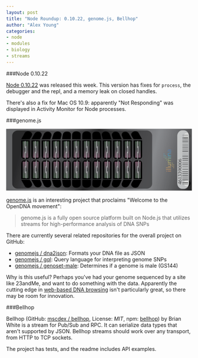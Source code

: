```yaml
---
layout: post
title: "Node Roundup: 0.10.22, genome.js, Bellhop"
author: "Alex Young"
categories: 
- node
- modules
- biology
- streams
---
```


###Node 0.10.22

[Node 0.10.22](http://blog.nodejs.org/2013/11/12/node-v0-10-22-stable/) was released this week.  This version has fixes for `process`, the debugger and the repl, and a memory leak on closed handles.

There's also a fix for Mac OS 10.9: apparently "Not Responding" was displayed in Activity Monitor for Node processes.

###genome.js

![DNA card](/images/posts/genomejs.png)

[genome.js](http://genomejs.com/) is an interesting project that proclaims "Welcome to the OpenDNA movement":

> genome.js is a fully open source platform built on Node.js that utilizes streams for high-performance analysis of DNA SNPs

There are currently several related repositories for the overall project on GitHub:

* [genomejs / dna2json](https://github.com/genomejs/dna2json): Formats your DNA file as JSON
* [genomejs / gql](https://github.com/genomejs/gql): Query language for interpreting genome SNPs
* [genomejs / genoset-male](https://github.com/genomejs/genoset-male): Determines if a genome is male (GS144)

Why is this useful?  Perhaps you've had your genome sequenced by a site like 23andMe, and want to do something with the data.  Apparently the cutting edge in [web-based DNA browsing](http://genome.ucsc.edu/cgi-bin/hgTracks?position=chr10:69713986-69714099&hgsid=352821589&mrna=pack) isn't particularly great, so there may be room for innovation.

###Bellhop

Bellhop (GitHub: [mscdex / bellhop](https://github.com/mscdex/bellhop), License: _MIT_, npm: [bellhop](https://npmjs.org/package/bellhop)) by Brian White is a stream for Pub/Sub and RPC.  It can serialize data types that aren't supported by JSON.  Bellhop streams should work over any transport, from HTTP to TCP sockets.

The project has tests, and the readme includes API examples.
